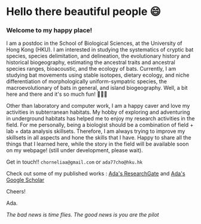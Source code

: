 # Hello there beautiful people 😄 

### Welcome to my happy place!


I am a postdoc in the School of Biological Sciences, at the University of Hong Kong (HKU). I am interested in studying the systematics of cryptic bat species, species delimitation, and delineation, the evolutionary history and historical biogeography, estimating the ancestral traits and ancestral species ranges, bioacoustic, and the ecology of bats. Currently, I am studying bat movements using stable isotopes, dietary ecology, and niche differentiation of morphologically uniform-sympatric species, the macroevolutionary of bats in general, and island biogeography. Well, a bit here and there and it's so much fun! 🦇🦇🦇


Other than laboratory and computer work, I am a happy caver and love my activities in subterranean habitats. My hobby of exploring and adventuring in underground habitats has helped me to enjoy my research activities in the field. For me personally, being a biologist should be a combination of field + lab + data analysis skillsets. Therefore, I am always trying to improve my skillsets in all aspects and hone the skills that I have. Happy to share all the things that I learned here, while the story in the field will be available soon on my webpage! (still under development, please wait).


Get in touch!! `chorneliaa@gmail.com` or `ada77cho@hku.hk`

Check out some of my published works : [Ada's ResearchGate](https://www.researchgate.net/profile/Ada-Chornelia) and [Ada's Google Scholar](https://scholar.google.com.hk/citations?hl=en&user=DRDqstQAAAAJ)


Cheers!


Ada.


*The bad news is time flies. The good news is you are the pilot*




